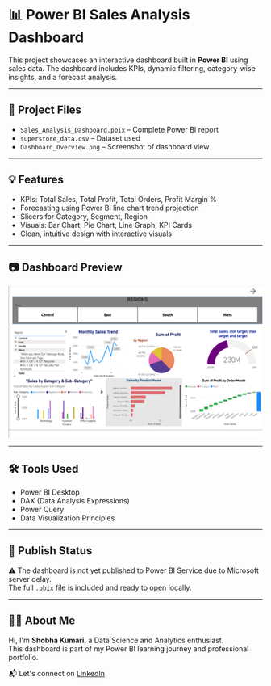 # 📊 Power BI Sales Analysis Dashboard

This project showcases an interactive dashboard built in **Power BI** using sales data. The dashboard includes KPIs, dynamic filtering, category-wise insights, and a forecast analysis.

---

## 📂 Project Files
- `Sales_Analysis_Dashboard.pbix` – Complete Power BI report
- `superstore_data.csv` – Dataset used
- `Dashboard_Overview.png` – Screenshot of dashboard view

---

## 💡 Features
- KPIs: Total Sales, Total Profit, Total Orders, Profit Margin %
- Forecasting using Power BI line chart trend projection
- Slicers for Category, Segment, Region
- Visuals: Bar Chart, Pie Chart, Line Graph, KPI Cards
- Clean, intuitive design with interactive visuals

---

## 📷 Dashboard Preview

![Dashboard Preview](Dashboard_Overview.png)

---

## 🛠 Tools Used
- Power BI Desktop
- DAX (Data Analysis Expressions)
- Power Query
- Data Visualization Principles

---

## 🔗 Publish Status
⚠️ The dashboard is not yet published to Power BI Service due to Microsoft server delay.  
The full `.pbix` file is included and ready to open locally.

---

## 👩‍💼 About Me
Hi, I'm **Shobha Kumari**, a Data Science and Analytics enthusiast.  
This dashboard is part of my Power BI learning journey and professional portfolio.



📬 Let's connect on [LinkedIn](www.linkedin.com/in/shobha-kumari-467364267) 

